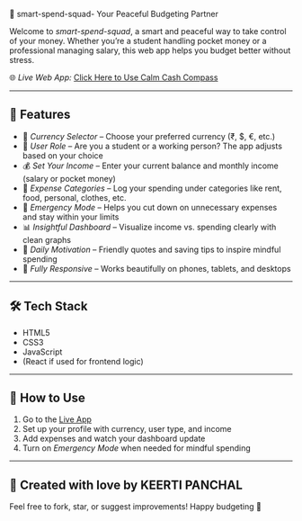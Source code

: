🧭 smart-spend-squad- Your Peaceful Budgeting Partner

Welcome to *smart-spend-squad*, a smart and peaceful way to take control of your money. Whether you’re a student handling pocket money or a professional managing salary, this web app helps you budget better without stress.

🌐 *Live Web App:* [Click Here to Use Calm Cash Compass](https://your-web-link.com)

---

## 📌 Features

- 💱 *Currency Selector* – Choose your preferred currency (₹, $, €, etc.)
- 👤 *User Role* – Are you a student or a working person? The app adjusts based on your choice
- 💰 *Set Your Income* – Enter your current balance and monthly income (salary or pocket money)
- 🧾 *Expense Categories* – Log your spending under categories like rent, food, personal, clothes, etc.
- 🚨 *Emergency Mode* – Helps you cut down on unnecessary expenses and stay within your limits
- 📊 *Insightful Dashboard* – Visualize income vs. spending clearly with clean graphs
- 🌟 *Daily Motivation* – Friendly quotes and saving tips to inspire mindful spending
- 📱 *Fully Responsive* – Works beautifully on phones, tablets, and desktops

---

## 🛠 Tech Stack

- HTML5  
- CSS3  
- JavaScript  
- (React if used for frontend logic)

---

## 🚀 How to Use

1. Go to the [Live App](https://your-web-link.com)
2. Set up your profile with currency, user type, and income
3. Add expenses and watch your dashboard update
4. Turn on *Emergency Mode* when needed for mindful spending

---

## 💖 Created with love by KEERTI PANCHAL

Feel free to fork, star, or suggest improvements! Happy budgeting 🌿
